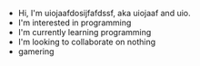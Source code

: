 - Hi, I'm uiojaafdosijfafdssf, aka uiojaaf and uio.
- I'm interested in programming
- I'm currently learning programming
- I'm looking to collaborate on nothing
- gamering

<!---
i do not like using emojis or typing formally but i typed formally since the template for the profile readme typed the things formally. but i removed the emojis since that is not my style.
--->
